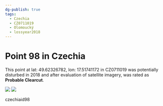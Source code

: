 ```yaml
---
dg-publish: true
tags:
  - Czechia
  - CZ0711019
  - Olomoucký
  - lossyear2018
---
```


# Point 98 in Czechia

This point at lat: 49.62326782, lon: 17.51741172 in CZ0711019 was potentially disturbed in 2018 and after evaluation of satellite imagery, was rated as **Probable Clearcut**.

<div class='juxtapose' data-showcredits='false'>
<img src='https://baserow-backend-production20240528124524339000000001.s3.amazonaws.com/user_files/HU37Cx7U84xI1iuEx6ThgzSsm9nErl5U_128665e5f85802c23d768e9db5d6afb17f2eb12826441e80a7dda16c0c1d770d.png' data-label='September 2009' />
<img src='https://baserow-backend-production20240528124524339000000001.s3.amazonaws.com/user_files/ziaeRrBRdv83oW2KGBfv8HmQghev1g5X_9408e7bd75f5d80137ab59e58c1281362bed4b9c3a519d45b796b00952bfac20.png' data-label='June 2021' />
</div>

czechiaid98